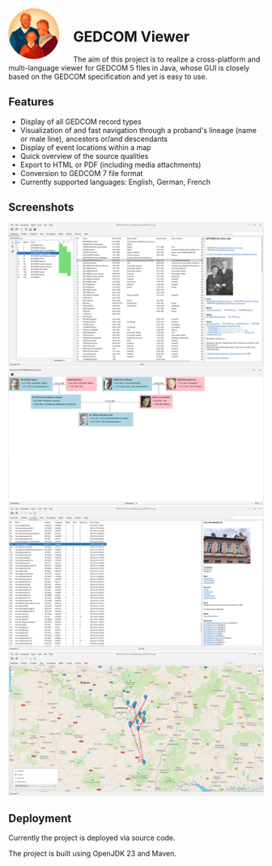 <img src="src/main/resources/icons/gedcom-viewer-icon.png" width="100" height="100" style="float: left; margin-right: 2em;" />

# GEDCOM Viewer

The aim of this project is to realize a cross-platform and multi-language viewer for GEDCOM 5 files in Java, whose GUI is closely based on the GEDCOM specification and yet is easy to use.

## Features
* Display of all GEDCOM record types
* Visualization of and fast navigation through a proband's lineage (name or male line), ancestors or/and descendants
* Display of event locations within a map
* Quick overview of the source qualities
* Export to HTML or PDF (including media attachments)
* Conversion to GEDCOM 7 file format
* Currently supported languages: English, German, French

## Screenshots
![Individuals](screenshots/individuals.png)
![Visualization: Ancestors](screenshots/ancestors.png)
![Locations](screenshots/locations.png)
![Map: Lineage](screenshots/map.png)

## Deployment
Currently the project is deployed via source code. 

The project is built using OpenJDK 23 and Maven.
